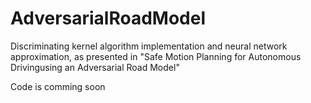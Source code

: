 # AdversarialRoadModel
Discriminating kernel algorithm implementation and neural network approximation, as presented in "Safe Motion Planning for Autonomous Drivingusing an Adversarial Road Model"

Code is comming soon
